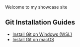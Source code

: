 Welcome to my showcase site

## Git Installation Guides

- [Install Git on Windows (WSL)](docs/installing_GIT_and_WSL)
- [Install Git on macOS](docs/installing_GIT_on_macOS)
